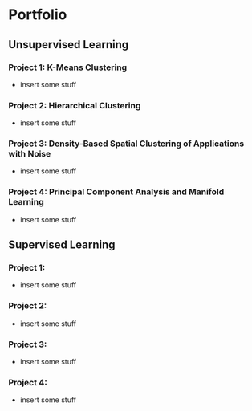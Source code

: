 # Portfolio

## Unsupervised Learning

### Project 1: K-Means Clustering
- insert some stuff

### Project 2: Hierarchical Clustering
- insert some stuff

### Project 3: Density-Based Spatial Clustering of Applications with Noise
- insert some stuff

### Project 4: Principal Component Analysis and Manifold Learning
- insert some stuff


## Supervised Learning

### Project 1: 
- insert some stuff

### Project 2: 
- insert some stuff

### Project 3: 
- insert some stuff

### Project 4: 
- insert some stuff
